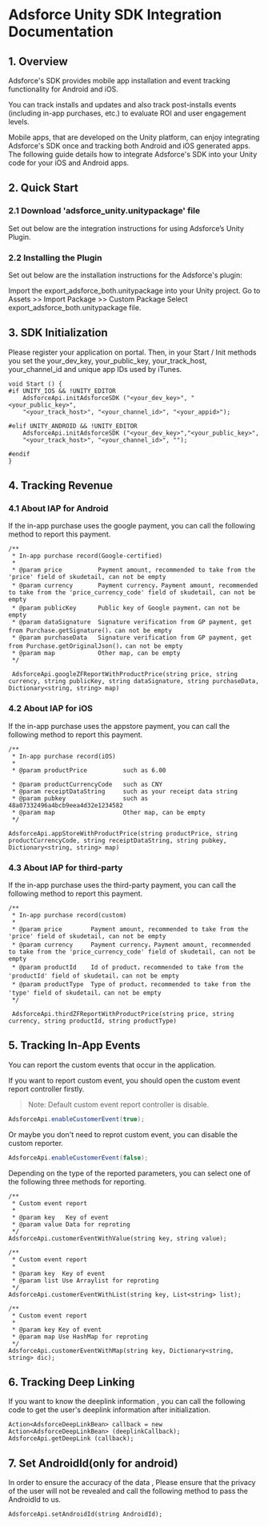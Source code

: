 # Adsforce Unity SDK Integration Documentation

## 1. Overview
Adsforce's SDK provides mobile app installation and event tracking functionality for Android and iOS.

You can track installs and updates and also track post-installs events (including in-app purchases, etc.) to evaluate ROI and user engagement levels.

Mobile apps, that are developed on the Unity platform, can enjoy integrating Adsforce's SDK once and tracking both Android and iOS generated apps. The following guide details how to integrate Adsforce's SDK into your Unity code for your iOS and Android apps.

## 2. Quick Start

### 2.1 Download 'adsforce_unity.unitypackage' file

Set out below are the integration instructions for using Adsforce’s Unity Plugin.

### 2.2 Installing the Plugin
Set out below are the installation instructions for the Adsforce's plugin:

Import the export_adsforce_both.unitypackage into your Unity project.
Go to Assets >> Import Package >> Custom Package
Select export_adsforce_both.unitypackage file.

## 3. SDK Initialization
Please register your application on portal. Then, in your Start / Init methods you set the your_dev_key, your_public_key, your_track_host, your_channel_id and unique app IDs used by iTunes.

```
void Start () {
#if UNITY_IOS && !UNITY_EDITOR
    AdsforceApi.initAdsforceSDK ("<your_dev_key>", "<your_public_key>",
    "<your_track_host>", "<your_channel_id>", "<your_appid>");

#elif UNITY_ANDROID && !UNITY_EDITOR
    AdsforceApi.initAdsforceSDK ("<your_dev_key>","<your_public_key>",
    "<your_track_host>", "<your_channel_id>", "");

#endif
}
```

## 4. Tracking Revenue

### 4.1 About IAP for Android
If the in-app purchase uses the google payment, you can call the following method to report this payment.
```
/**
 * In-app purchase record(Google-certified)
 *
 * @param price          Payment amount, recommended to take from the 'price' field of skudetail, can not be empty
 * @param currency       Payment currency，Payment amount, recommended to take from the 'price_currency_code' field of skudetail, can not be empty
 * @param publicKey      Public key of Google payment，can not be empty
 * @param dataSignature  Signature verification from GP payment, get from Purchase.getSignature()，can not be empty
 * @param purchaseData   Signature verification from GP payment, get from Purchase.getOriginalJson()，can not be empty
 * @param map            Other map, can be empty
 */

 AdsforceApi.googleZFReportWithProductPrice(string price, string currency, string publicKey, string dataSignature, string purchaseData, Dictionary<string, string> map)
```

### 4.2 About IAP for iOS
If the in-app purchase uses the appstore payment, you can call the following method to report this payment.
```
/**
 * In-app purchase record(iOS)
 *
 * @param productPrice          such as 6.00

 * @param productCurrencyCode   such as CNY
 * @param receiptDataString     such as your receipt data string
 * @param pubkey                such as 48a07332496a4bcb9eea4d32e1234582
 * @param map                   Other map, can be empty
 */

AdsforceApi.appStoreWithProductPrice(string productPrice, string productCurrencyCode, string receiptDataString, string pubkey, Dictionary<string, string> map)
```

### 4.3 About IAP for third-party
If the in-app purchase uses the third-party payment, you can call the following method to report this payment.
```
/**
 * In-app purchase record(custom)
 *
 * @param price        Payment amount, recommended to take from the 'price' field of skudetail, can not be empty
 * @param currency     Payment currency，Payment amount, recommended to take from the 'price_currency_code' field of skudetail, can not be empty
 * @param productId    Id of product，recommended to take from the 'productId' field of skudetail，can not be empty
 * @param productType  Type of product，recommended to take from the 'type' field of skudetail，can not be empty
 */

 AdsforceApi.thirdZFReportWithProductPrice(string price, string currency, string productId, string productType)
```

## 5. Tracking In-App Events
You can report the custom events that occur in the application.

If you want to report custom event, you should open the custom event report controller firstly.

> Note: Default custom event report controller is disable.

```java
AdsforceApi.enableCustomerEvent(true);
```

Or maybe you don't need to reprot custom event, you can disable the custom reporter.

```java
AdsforceApi.enableCustomerEvent(false);
```

Depending on the type of the reported parameters, you can select one of the following three methods for reporting.

```
/**
 * Custom event report
 *
 * @param key   Key of event
 * @param value Data for reproting
 */
AdsforceApi.customerEventWithValue(string key, string value);

/**
 * Custom event report
 *
 * @param key  Key of event
 * @param list Use Arraylist for reproting
 */
AdsforceApi.customerEventWithList(string key, List<string> list);

/**
 * Custom event report
 *
 * @param key Key of event
 * @param map Use HashMap for reproting
 */
AdsforceApi.customerEventWithMap(string key, Dictionary<string, string> dic);
```

## 6. Tracking Deep Linking
If you want to know the deeplink information , you can call the following code to get the user's deeplink information after initialization.
```
Action<AdsforceDeepLinkBean> callback = new Action<AdsforceDeepLinkBean> (deeplinkCallback);
AdsforceApi.getDeepLink (callback);
```

## 7. Set AndroidId(only for android)
In order to ensure the accuracy of the data , Please ensure that the privacy of the user will not be revealed and call the following method to pass the AndroidId to us.
```
AdsforceApi.setAndroidId(string AndroidId);

```
